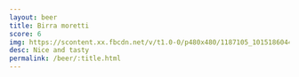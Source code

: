 ```yaml
---
layout: beer
title: Birra moretti
score: 6
img: https://scontent.xx.fbcdn.net/v/t1.0-0/p480x480/1187105_10151860442623745_1479905492_n.jpg?oh=f3e03f6d663cffdd647f4e08c42c0ad8&oe=590FF4DB
desc: Nice and tasty
permalink: /beer/:title.html
---
```

